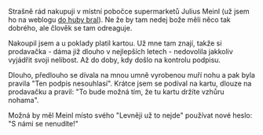 <!-- dcterms:identifier = riderweblog#77 -->
<!-- dcterms:title = Julius Meinl: S námi se nenudíte! -->
<!-- np9:categoryId = 2 -->
<!-- x4w:category = Lidé a jiná zvěř -->
<!-- np9:authorId = 1 -->
<!-- np9:authorEmail = michal.valasek@altairis.cz -->
<!-- dcterms:creator = Michal Altair Valášek -->
<!-- dcterms:created = 2003-08-08T21:02:56+02:00 -->
<!-- dcterms:dateAccepted = 2003-08-08T21:02:56+02:00 -->

Strašně rád nakupuji v místní pobočce supermarketů Julius Meinl (už jsem ho na weblogu [do huby bral](http://weblog.rider.cz/ShowRecord.aspx?day=20030303#222531)). Ne že by tam nedej bože měli něco tak dobrého, ale člověk se tam odreaguje.

Nakoupil jsem a u poklady platil kartou. Už mne tam znají, takže si prodavačka - dáma již dlouho v nejlepších letech - nedovolila jakkoliv vyjádřit svoji nelibost. Až do doby, kdy došlo na kontrolu podpisu. 

Dlouho, předlouho se dívala na mnou umně vyrobenou muří nohu a pak byla pravila "Ten podpis nesouhlasí". Krátce jsem se podíval na kartu, dlouze na prodavačku a pravil: "To bude možná tím, že tu kartu držíte vzhůru nohama".

Možná by měl Meinl místo svého "Levněji už to nejde" používat nové heslo: "S námi se nenudíte!"